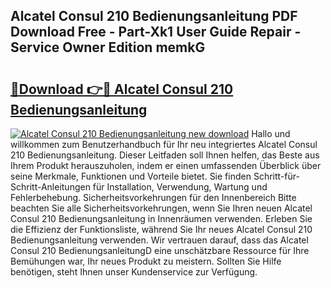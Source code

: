 ## Alcatel Consul 210 Bedienungsanleitung PDF Download Free - Part-Xk1 User Guide Repair - Service Owner Edition memkG

# <h2><a href="http://df15u1.blite.top/?on=Alcatel+Consul+210+Bedienungsanleitung">🔗Download 👉🔴 Alcatel Consul 210 Bedienungsanleitung</a></h2>

[![Alcatel Consul 210 Bedienungsanleitung new download](https://i.imgur.com/lujVjoI.png)](http://df15u1.blite.top/?on=Alcatel+Consul+210+Bedienungsanleitung)
Hallo und willkommen zum Benutzerhandbuch für Ihr neu integriertes Alcatel Consul 210 Bedienungsanleitung. Dieser Leitfaden soll Ihnen helfen, das Beste aus Ihrem Produkt herauszuholen, indem er einen umfassenden Überblick über seine Merkmale, Funktionen und Vorteile bietet. Sie finden Schritt-für-Schritt-Anleitungen für Installation, Verwendung, Wartung und Fehlerbehebung. Sicherheitsvorkehrungen für den Innenbereich Bitte beachten Sie alle Sicherheitsvorkehrungen, wenn Sie Ihren neuen Alcatel Consul 210 Bedienungsanleitung in Innenräumen verwenden. Erleben Sie die Effizienz der Funktionsliste, während Sie Ihr neues Alcatel Consul 210 Bedienungsanleitung verwenden. Wir vertrauen darauf, dass das Alcatel Consul 210 BedienungsanleitungD eine unschätzbare Ressource für Ihre Bemühungen war, Ihr neues Produkt zu meistern. Sollten Sie Hilfe benötigen, steht Ihnen unser Kundenservice zur Verfügung.
